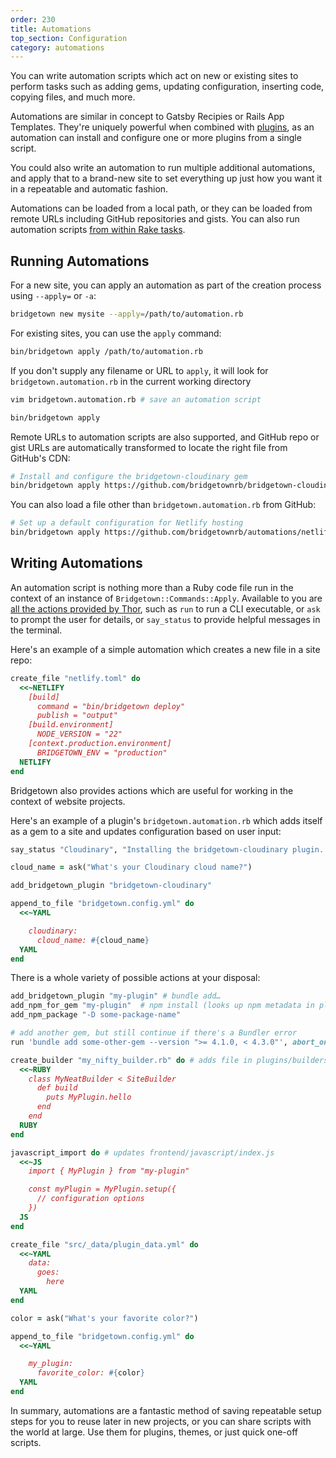 ```yaml
---
order: 230
title: Automations
top_section: Configuration
category: automations
---
```


You can write automation scripts which act on new or existing sites to perform
tasks such as adding gems, updating configuration, inserting code, copying
files, and much more.

Automations are similar in concept to Gatsby Recipies or Rails App Templates.
They're uniquely powerful when combined with [plugins](/docs/plugins), as an
automation can install and configure one or more plugins from a single script.

You could also write an automation to run multiple additional automations, and
apply that to a brand-new site to set everything up just how you want it in a
repeatable and automatic fashion.

Automations can be loaded from a local path, or they can be loaded from remote
URLs including GitHub repositories and gists. You can also run automation scripts [from within Rake tasks](/docs/command-line-usage#rakefile-and-rake-tasks).

## Running Automations

For a new site, you can apply an automation as part of the creation process
using `--apply=` or `-a`:

```sh
bridgetown new mysite --apply=/path/to/automation.rb
```

For existing sites, you can use the `apply` command:

```sh
bin/bridgetown apply /path/to/automation.rb
```

If you don't supply any filename or URL to `apply`, it will look for
`bridgetown.automation.rb` in the current working directory

```sh
vim bridgetown.automation.rb # save an automation script

bin/bridgetown apply
```

Remote URLs to automation scripts are also supported, and GitHub repo or gist
URLs are automatically transformed to locate the right file from GitHub's CDN:

```sh
# Install and configure the bridgetown-cloudinary gem
bin/bridgetown apply https://github.com/bridgetownrb/bridgetown-cloudinary
```

You can also load a file other than `bridgetown.automation.rb` from GitHub:

```sh
# Set up a default configuration for Netlify hosting
bin/bridgetown apply https://github.com/bridgetownrb/automations/netlify.rb
```

## Writing Automations

An automation script is nothing more than a Ruby code file run in the context
of an instance of `Bridgetown::Commands::Apply`. Available to you are [all the
actions provided by Thor](https://github.com/erikhuda/thor/wiki/Actions), such
as `run` to run a CLI executable, or `ask` to prompt the user for details, or
`say_status` to provide helpful messages in the terminal.

Here's an example of a simple automation which creates a new file in a
site repo:

```ruby
create_file "netlify.toml" do
  <<~NETLIFY
    [build]
      command = "bin/bridgetown deploy"
      publish = "output"
    [build.environment]
      NODE_VERSION = "22"
    [context.production.environment]
      BRIDGETOWN_ENV = "production"
  NETLIFY
end
```

Bridgetown also provides actions which are useful for working in the context
of website projects.

Here's an example of a plugin's `bridgetown.automation.rb` which adds itself
as a gem to a site and updates configuration based on user input:

```ruby
say_status "Cloudinary", "Installing the bridgetown-cloudinary plugin..."

cloud_name = ask("What's your Cloudinary cloud name?")

add_bridgetown_plugin "bridgetown-cloudinary"

append_to_file "bridgetown.config.yml" do
  <<~YAML

    cloudinary:
      cloud_name: #{cloud_name}
  YAML
end
```

There is a whole variety of possible actions at your disposal:

```ruby
add_bridgetown_plugin "my-plugin" # bundle add…
add_npm_for_gem "my-plugin"  # npm install (looks up npm metadata in plugin gemspec)
add_npm_package "-D some-package-name"

# add another gem, but still continue if there's a Bundler error
run 'bundle add some-other-gem --version ">= 4.1.0, < 4.3.0"', abort_on_failure: false

create_builder "my_nifty_builder.rb" do # adds file in plugins/builders
  <<~RUBY
    class MyNeatBuilder < SiteBuilder
      def build
        puts MyPlugin.hello
      end
    end
  RUBY
end

javascript_import do # updates frontend/javascript/index.js
  <<~JS
    import { MyPlugin } from "my-plugin"

    const myPlugin = MyPlugin.setup({
      // configuration options
    })
  JS
end

create_file "src/_data/plugin_data.yml" do
  <<~YAML
    data:
      goes:
        here
  YAML
end

color = ask("What's your favorite color?")

append_to_file "bridgetown.config.yml" do
  <<~YAML

    my_plugin:
      favorite_color: #{color}
  YAML
end
```

In summary, automations are a fantastic method of saving repeatable setup
steps for you to reuse later in new projects, or you can share scripts with
the world at large. Use them for plugins, themes, or just quick one-off
scripts.
